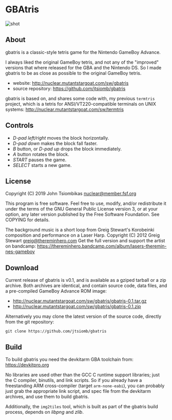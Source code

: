 GBAtris
=======

![shot](http://nuclear.mutantstargoat.com/sw/gbatris/img/gbatris2-thumb.jpg)

About
-----
gbatris is a classic-style tetris game for the Nintendo GameBoy Advance.

I always liked the original GameBoy tetris, and not any of the "improved"
versions that where released for the GBA and the Nintendo DS. So I made gbatris
to be as close as possible to the original GameBoy tetris.

  - website: http://nuclear.mutantstargoat.com/sw/gbatris
  - source repository: https://github.com/jtsiomb/gbatris

gbatris is based on, and shares some code with, my previous `termtris` project,
which is a tetris for ANSI/VT220-compatible terminals on UNIX systems:
http://nuclear.mutantstargoat.com/sw/termtris

Controls
--------
  - *D-pad left/right* moves the block horizontally.
  - *D-pad down* makes the block fall faster.
  - *B* button, or *D-pad up* drops the block immediately.
  - *A* button rotates the block.
  - *START* pauses the game.
  - *SELECT* starts a new game.

License
-------
Copyright (C) 2019 John Tsiombikas <nuclear@member.fsf.org>

This program is free software. Feel free to use, modify, and/or redistribute it
under the terms of the GNU General Public License version 3, or at your option,
any later version published by the Free Software Foundation. See COPYING for
details.

The background music is a short loop from Greig Stewart's Korobeinki
composition and performance on a Laser Harp.
Copyright (C) 2012 Greig Stewart <greig@thereminhero.com>
Get the full version and support the artist on bandcamp:
https://thereminhero.bandcamp.com/album/lasers-theremin-nes-gameboy

Download
--------
Current release of gbatris is v0.1, and is available as a gziped tarball or a
zip archive. Both archives are identical, and contain source code, data files,
and a pre-compiled GameBoy Advance ROM image:
  - http://nuclear.mutantstargoat.com/sw/gbatris/gbatris-0.1.tar.gz
  - http://nuclear.mutantstargoat.com/sw/gbatris/gbatris-0.1.zip

Alternatively you may clone the latest version of the source code, directly from
the git repository:

    git clone https://github.com/jtsiomb/gbatris

Build
-----
To build gbatris you need the devkitarm GBA toolchain from: https://devkitpro.org

No libraries are used other than the GCC C runtime support libraries; just the C
compiler, binutils, and link scripts. So if you already have a freestanding ARM
cross-compiler (target `arm-none-eabi`), you can probably just grab the
appropriate link script, and spec file from the devkitarm archives, and use them
to build gbatris.

Additionally, the `img2tiles` tool, which is built as part of the gbatris build
process, depends on *libpng* and *zlib*.
